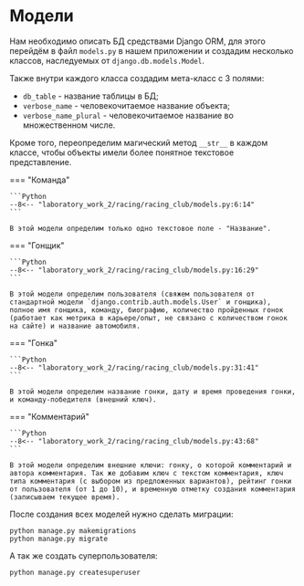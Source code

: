 # Модели

Нам необходимо описать БД средствами Django ORM, для этого перейдём в файл `models.py` в нашем приложении и 
создадим несколько классов, наследуемых от `django.db.models.Model`.

Также внутри каждого класса создадим мета-класс с 3 полями:

- `db_table` - название таблицы в БД;
- `verbose_name` - человекочитаемое название объекта;
- `verbose_name_plural` - человекочитаемое название во множественном числе.

Кроме того, переопределим магический метод `__str__` в каждом классе, чтобы объекты имели более понятное текстовое представление.

=== "Команда"

    ```Python
    --8<-- "laboratory_work_2/racing/racing_club/models.py:6:14"
    ```

    В этой модели определим только одно текстовое поле - "Название".

=== "Гонщик"

    ```Python
    --8<-- "laboratory_work_2/racing/racing_club/models.py:16:29"
    ```

    В этой модели определим пользователя (свяжем пользователя от стандартной модели `django.contrib.auth.models.User` и гонщика), полное имя гонщика, команду, биографию, количество пройденных гонок (работает как метрика в карьере/опыт, не связано с количеством гонок на сайте) и название автомобиля.

=== "Гонка"

    ```Python
    --8<-- "laboratory_work_2/racing/racing_club/models.py:31:41"
    ```

    В этой модели определим название гонки, дату и время проведения гонки, и команду-победителя (внешний ключ).

=== "Комментарий"

    ```Python
    --8<-- "laboratory_work_2/racing/racing_club/models.py:43:68"
    ```

    В этой модели определим внешние ключи: гонку, о которой комментарий и автора комментария. Так же добавим ключ с текстом комментария, ключ типа комментария (с выбором из предложенных вариантов), рейтинг гонки от пользователя (от 1 до 10), и временную отметку создания комментария (записываем текущее время).

После создания всех моделей нужно сделать миграции:

```commandline
python manage.py makemigrations
python manage.py migrate
```

А так же создать суперпользователя:

```commandline
python manage.py createsuperuser
```